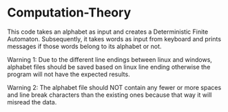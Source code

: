 # Computation-Theory
This code takes an alphabet as input and creates a Deterministic Finite Automaton. Subsequently, it takes words as input from keyboard and prints messages if those words belong to its alphabet or not.

Warning 1: Due to the different line endings between linux and windows, alphabet files should be saved based on linux line ending otherwise the program will not have the expected results.

Warning 2: The alphabet file should NOT contain any fewer or more spaces and line break characters than the existing ones because that way it will misread the data.
